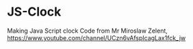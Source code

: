 # JS-Clock
Making Java Script clock
Code from Mr Miroslaw Zelent, https://www.youtube.com/channel/UCzn6vAfspIcagLax1fck_jw

